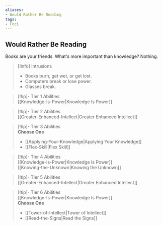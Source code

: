 ```yaml
---
aliases:
- Would Rather Be Reading
tags:
- Foci
---
```


  
## Would Rather Be Reading  
Books are your friends. What's more important than knowledge? Nothing.  

>[!info] Intrusions  
>- Books burn, get wet, or get lost.  
>- Computers break or lose power.  
>- Glasses break.  


>[!tip]- Tier 1 Abilities  
> [[Knowledge-Is-Power|Knowledge Is Power]]  


>[!tip]- Tier 2 Abilities  
> [[Greater-Enhanced-Intellect|Greater Enhanced Intellect]]  


>[!tip]- Tier 3 Abilities  
> **Choose One**  
>- [[Applying-Your-Knowledge|Applying Your Knowledge]]  
>- [[Flex-Skill|Flex Skill]]  


>[!tip]- Tier 4 Abilities  
> [[Knowledge-Is-Power|Knowledge Is Power]]  
> [[Knowing-the-Unknown|Knowing the Unknown]]  


>[!tip]- Tier 5 Abilities  
> [[Greater-Enhanced-Intellect|Greater Enhanced Intellect]]  


>[!tip]- Tier 6 Abilities  
> [[Knowledge-Is-Power|Knowledge Is Power]]  
> **Choose One**  
>- [[Tower-of-Intellect|Tower of Intellect]]  
>- [[Read-the-Signs|Read the Signs]]